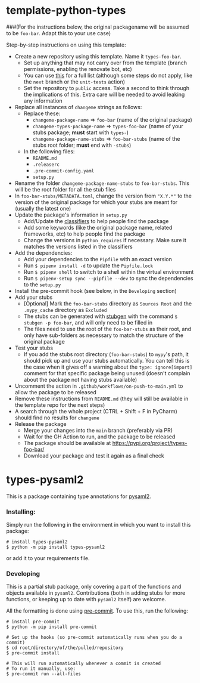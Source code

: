 # template-python-types

###(For the instructions below, the original packagename will be assumed to be `foo-bar`. Adapt this to your use case)

Step-by-step instructions on using this template:

- Create a new repository using this template. Name it `types-foo-bar`. 
  - Set up anything that may not carry over from the template (branch permissions, enabling the renovate bot, etc)
  - You can use [this](https://app.gitbook.com/o/kE0i1aiE1u2yiaP5k3xM/s/B8iaOECpmPzLCKc8nF0p/development/github-repository-init-checklist) for a full list (although some steps do not apply, like the `next` branch or the `unit-tests` action)
  - Set the repository to `public` access. Take a second to think through the implications of this. Extra care will be needed to avoid leaking any information
- Replace all instances of `changeme` strings as follows:
    - Replace these:
        - `changeme-package-name` => `foo-bar` (name of the original package)
        - `changeme-types-package-name` => `types-foo-bar` (name of your stubs package; **must** start with `types-`)
        - `changeme-package-name-stubs` => `foo-bar-stubs` (name of the stubs root folder; **must** end with `-stubs`)
    - In the following files:
        - `README.md`
        - `.releaserc`
        - `.pre-commit-config.yaml`
        - `setup.py`
- Rename the folder `changeme-package-name-stubs` to `foo-bar-stubs`. This will be the root folder for all the stub files
- In `foo-bar-stubs/METADATA.toml`, change the version from `"X.Y.*"` to the version of the original package for which your stubs are meant for (usually the latest one)
- Update the package's information in `setup.py`
  - Add/Update the [classifiers](https://pypi.org/classifiers/) to help people find the package
  - Add some keywords (like the original package name, related frameworks, etc) to help people find the package
  - Change the versions in `python_requires` if necessary. Make sure it matches the versions listed in the classifiers
- Add the dependencies:
  - Add your dependencies to the `Pipfile` with an exact version
  - Run `$ pipenv install -d` to update the `Pipfile.lock`
  - Run `$ pipenv shell` to switch to a shell within the virtual environment
  - Run `$ pipenv-setup sync --pipfile --dev` to sync the dependencies to the `setup.py`
- Install the pre-commit hook (see below, in the `Developing` section)
- Add your stubs
  - [Optional] Mark the `foo-bar-stubs` directory as `Sources Root` and the `.mypy_cache` directory as `Excluded`
  - The stubs can be generated with [stubgen](https://mypy.readthedocs.io/en/stable/stubgen.html#stubgen) with the command `$ stubgen -p foo-bar`, and will only need to be filled in
  - The files need to use the root of the `foo-bar-stubs` as their root, and only have sub-folders as necessary to match the structure of the original package
- Test your stubs
  - If you add the stubs root directory (`foo-bar-stubs`) to `mypy`'s path, it should pick up and use your stubs automatically. You can tell this is the case when it gives off a warning about the `type: ignore[import]` comment for that specific package being unused (doesn't complain about the package not having stubs available)
- Uncomment the action in `.github/workflows/on-push-to-main.yml` to allow the package to be released
- Remove these instructions from `README.md` (they will still be available in the template repo for the next steps)
- A search through the whole project (CTRL + Shift + F in PyCharm) should find no results for `changeme`
- Release the package
  - Merge your changes into the `main` branch (preferably via PR)
  - Wait for the GH Action to run, and the package to be released
  - The package should be available at https://pypi.org/project/types-foo-bar/
  - Download your package and test it again as a final check

# types-pysaml2

This is a package containing type annotations
for [pysaml2](https://pypi.org/project/pysaml2/).

### Installing:

Simply run the following in the environment in which you want to install this package:

```shell
# install types-pysaml2
$ python -m pip install types-pysaml2
```

or add it to your requirements file.

### Developing

This is a partial stub package, only covering a part of the functions and objects available in `pysaml2`.
Contributions (both in adding stubs for more functions, or keeping up to date with `pysaml2` itself) are
welcome.

All the formatting is done using [pre-commit](https://pre-commit.com/). To use this, run the following:

```shell
# install pre-commit
$ python -m pip install pre-commit

# Set up the hooks (so pre-commit automatically runs when you do a commit)
$ cd root/directory/of/the/pulled/repository
$ pre-commit install

# This will run automatically whenever a commit is created
# To run it manually, use:
$ pre-commit run --all-files
```

